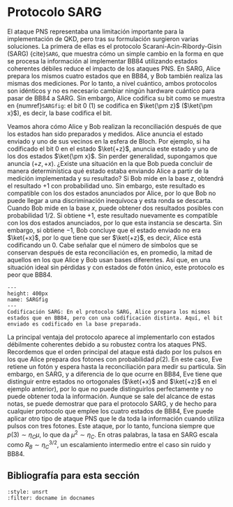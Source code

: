 # Protocolo SARG

El ataque PNS representaba una limitación importante para la implementación de QKD, pero tras su formulación surgieron varias soluciones. La primera de ellas es el protocolo Scarani-Acin-Ribordy-Gisin (SARG) {cite}`SARG`, que muestra cómo un simple cambio en la forma en que se procesa la información al implementar BB84 utilizando estados coherentes débiles reduce el impacto de los ataques PNS. En SARG, Alice prepara los mismos cuatro estados que en BB84, y Bob también realiza las mismas dos mediciones. Por lo tanto, a nivel cuántico, ambos protocolos son idénticos y no es necesario cambiar ningún hardware cuántico para pasar de BB84 a SARG. Sin embargo, Alice codifica su bit como se muestra en {numref}`SARGfig`: el bit $0$ ($1$) se codifica en $\ket{\pm z}$ ($\ket{\pm x}$), es decir, la base codifica el bit.

Veamos ahora cómo Alice y Bob realizan la reconciliación después de que los estados han sido preparados y medidos. Alice anuncia el estado enviado y uno de sus vecinos en la esfera de Bloch. Por ejemplo, si ha codificado el bit $0$ en el estado $\ket{+z}$, anuncia este estado y uno de los dos estados $\ket{\pm x}$. Sin perder generalidad, supongamos que anuncia $(+z,+x)$. ¿Existe una situación en la que Bob pueda concluir de manera determinística qué estado estaba enviando Alice a partir de la medición implementada y su resultado? Si Bob mide en la base $z$, obtendrá el resultado $+1$ con probabilidad uno. Sin embargo, este resultado es compatible con los dos estados anunciados por Alice, por lo que Bob no puede llegar a una discriminación inequívoca y esta ronda se descarta. Cuando Bob mide en la base $x$, puede obtener dos resultados posibles con probabilidad $1/2$. Si obtiene $+1$, este resultado nuevamente es compatible con los dos estados anunciados, por lo que esta instancia se descarta. Sin embargo, si obtiene $-1$, Bob concluye que el estado enviado no era $\ket{+x}$, por lo que tiene que ser $\ket{+z}$, es decir, Alice está codificando un $0$. Cabe señalar que el número de símbolos que se conservan después de esta reconciliación es, en promedio, la mitad de aquellos en los que Alice y Bob usan bases diferentes. Así que, en una situación ideal sin pérdidas y con estados de fotón único, este protocolo es peor que BB84.

```{figure} ./SARG.png
---
height: 400px
name: SARGfig
---
Codificación SARG: En el protocolo SARG, Alice prepara los mismos estados que en BB84, pero con una codificación distinta. Aquí, el bit enviado es codificado en la base preparada.
```

La principal ventaja del protocolo aparece al implementarlo con estados débilmente coherentes debido a su robustez contra los ataques PNS. Recordemos que el orden principal del ataque está dado por los pulsos en los que Alice prepara dos fotones con probabilidad $p(2)$. En este caso, Eve retiene un fotón y espera hasta la reconciliación para medir su particula. Sin embargo, en SARG, y a diferencia de lo que ocurre en BB84, Eve tiene que distinguir entre estados no ortogonales ($\ket{+x}$ and $\ket{+z}$ en el ejemplo anterior), por lo que no puede distinguirlos perfectamente y no puede obtener toda la información.  Aunque se sale del alcance de estas notas, se puede demostrar que para el protocolo SARG, y de hecho para cualquier protocolo que emplee los cuatro estados de BB84, Eve puede aplicar otro tipo de ataque PNS que le da toda la información cuando utiliza pulsos con tres fotones. Este ataque, por lo tanto, funciona siempre que $p(3)\sim\eta_C\mu$, lo que da $\mu^2\sim\eta_C$. En otras palabras, la tasa en SARG escala como $R_B\sim \eta_C^{3/2}$, un escalamiento intermedio entre el caso sin ruido y BB84.

## Bibliografía para esta sección
```{bibliography}
:style: unsrt
:filter: docname in docnames
```


